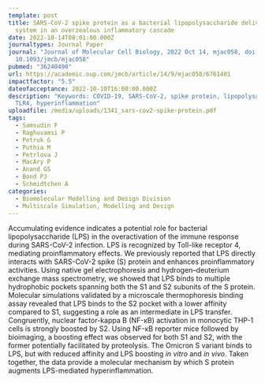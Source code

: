 ```yaml
---
template: post
title: SARS-CoV-2 spike protein as a bacterial lipopolysaccharide delivery
  system in an overzealous inflammatory cascade
date: 2022-10-14T08:01:00.000Z
journaltypes: Journal Paper
journal: "Journal of Molecular Cell Biology, 2022 Oct 14, mjac058, doi:
  10.1093/jmcb/mjac058"
pubmed: "36240490"
url: https://academic.oup.com/jmcb/article/14/9/mjac058/6761401
impactfactor: "5.5"
dateofacceptance: 2022-10-10T16:00:00.000Z
description: "Keywords: COVID-19, SARS-CoV-2, spike protein, lipopolysaccharide,
  TLR4, hyperinflammation"
uploadfile: /media/uploads/1341_sars-cov2-spike-protein.pdf
tags:
  - Samsudin F
  - Raghuvamsi P
  - Petruk G
  - Puthia M
  - Petrlova J
  - MacAry P
  - Anand GS
  - Bond PJ
  - Schmidtchen A
categories:
  - Biomolecular Modelling and Design Division
  - Multiscale Simulation, Modelling and Design
---
```

<!--StartFragment-->

Accumulating evidence indicates a potential role for bacterial lipopolysaccharide (LPS) in the overactivation of the immune response during SARS-CoV-2 infection. LPS is recognized by Toll-like receptor 4, mediating proinflammatory effects. We previously reported that LPS directly interacts with SARS-CoV-2 spike (S) protein and enhances proinflammatory activities. Using native gel electrophoresis and hydrogen–deuterium exchange mass spectrometry, we showed that LPS binds to multiple hydrophobic pockets spanning both the S1 and S2 subunits of the S protein. Molecular simulations validated by a microscale thermophoresis binding assay revealed that LPS binds to the S2 pocket with a lower affinity compared to S1, suggesting a role as an intermediate in LPS transfer. Congruently, nuclear factor-kappa B (NF-κB) activation in monocytic THP-1 cells is strongly boosted by S2. Using NF-κB reporter mice followed by bioimaging, a boosting effect was observed for both S1 and S2, with the former potentially facilitated by proteolysis. The Omicron S variant binds to LPS, but with reduced affinity and LPS boosting *in vitro* and *in vivo*. Taken together, the data provide a molecular mechanism by which S protein augments LPS-mediated hyperinflammation.

<!--EndFragment-->